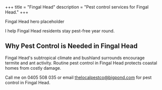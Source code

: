 +++
title = "Fingal Head"
description = "Pest control services for Fingal Head."
+++

<div class="hero">Fingal Head hero placeholder</div>

I help Fingal Head residents stay pest-free year round.

<div class="placeholder-box"></div>

## Why Pest Control is Needed in Fingal Head

Fingal Head's subtropical climate and bushland surrounds encourage termite and ant activity. Routine pest control in Fingal Head protects coastal homes from costly damage.

Call me on 0405 508 035 or email thelocalpestco@bigpond.com for pest control in Fingal Head.
